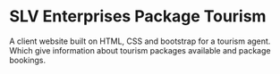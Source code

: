 # SLV Enterprises Package Tourism 

A client website built on HTML, CSS and bootstrap for a tourism agent.  
Which give information about tourism packages available and package bookings.
